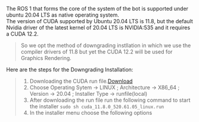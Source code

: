 The ROS 1 that forms the core of the system of the bot is supported under ubuntu 20.04 LTS as native operating system. <br>The version of CUDA supported by Ubuntu 20.04 LTS is 11.8, but the default Nvidia driver of the latest kernel of 20.04 LTS is NVIDIA:535 and it requires a CUDA 12.2. 

> So we opt the method of downgrading instllation in which we use the compiler drivers of 11.8 but yet the CUDA 12.2 will be used for Graphics Rendering.

Here are the steps for the Downgrading Installation:


> 1) Downloading the CUDA run file.[Download](https://developer.nvidia.com/cuda-11-8-0-download-archive)<br>
> 2) Choose Operating Sytem -> LINUX ; Architecture -> X86_64 ; Version -> 20.04 ; Installer Type -> runfile(local)
> 3) After downloading the run file run the following command to start the installer
     ```
  sudo sh cuda_11.8.0_520.61.05_linux.run
    ```
> 4) In the installer menu choose the following options

  
